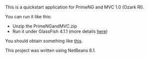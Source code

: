 This is a quickstart application for PrimeNG and MVC 1.0 (Ozark RI).

You can run it like this:
- Unzip the PrimeNGandMVC.zip
- Run it under GlassFish 4.1.1 (more details [here](http://java-ee-articles.blogspot.ro/2016/01/rapid-testing-mvc-10-ozark-ri.html))

You should obtain something like [this](http://java-ee-articles.blogspot.ro/2016/02/primeng-mvc-10-ozark-ri.html).

This project was written using NetBeans 8.1.
